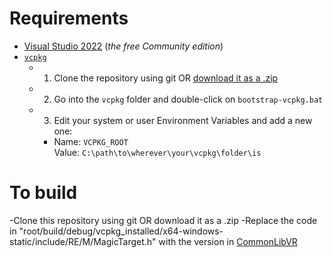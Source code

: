 # Requirements
- [Visual Studio 2022](https://visualstudio.microsoft.com/) (_the free Community edition_)
- [`vcpkg`](https://github.com/microsoft/vcpkg)
  - 1. Clone the repository using git OR [download it as a .zip](https://github.com/microsoft/vcpkg/archive/refs/heads/master.zip)
  - 2. Go into the `vcpkg` folder and double-click on `bootstrap-vcpkg.bat`
  - 3. Edit your system or user Environment Variables and add a new one:
    - Name: `VCPKG_ROOT`  
      Value: `C:\path\to\wherever\your\vcpkg\folder\is`

# To build
-Clone this repository using git OR download it as a .zip
-Replace the code in "root/build/debug/vcpkg_installed/x64-windows-static/include/RE/M/MagicTarget.h" with the version in [CommonLibVR](https://github.com/beef-buns/CommonLibVR/blob/c137dd1c6a8d94fc102da651106006aeac416b55/include/RE/M/MagicTarget.h)